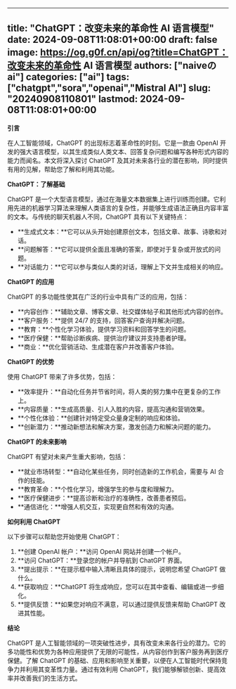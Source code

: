 
---
title: "ChatGPT：改变未来的革命性 AI 语言模型"
date: 2024-09-08T11:08:01+00:00
draft: false
image: https://og.g0f.cn/api/og?title=ChatGPT：改变未来的革命性 AI 语言模型
authors: ["naiveのai"]
categories: ["ai"]
tags: ["chatgpt","sora","openai","Mistral AI"]
slug: "20240908110801"
lastmod: 2024-09-08T11:08:01+00:00
---
**引言**

在人工智能领域，ChatGPT 的出现标志着革命性的时刻。它是一款由 OpenAI 开发的强大语言模型，以其生成类似人类文本、回答复杂问题和编写各种形式内容的能力而闻名。本文将深入探讨 ChatGPT 及其对未来各行业的潜在影响，同时提供有用的见解，帮助您了解和利用其功能。

**ChatGPT：了解基础**

ChatGPT 是一个大型语言模型，通过在海量文本数据集上进行训练而创建。它利用先进的机器学习算法来理解人类语言的复杂性，并能够生成语法正确且内容丰富的文本。与传统的聊天机器人不同，ChatGPT 具有以下关键特点：

- **生成式文本：**它可以从头开始创建原创文本，包括文章、故事、诗歌和对话。
- **问题解答：**它可以提供全面且准确的答案，即使对于复杂或开放式的问题。
- **对话能力：**它可以参与类似人类的对话，理解上下文并生成相关的响应。

**ChatGPT 的应用**

ChatGPT 的多功能性使其在广泛的行业中具有广泛的应用，包括：

- **内容创作：**辅助文章、博客文章、社交媒体帖子和其他形式内容的创作。
- **客户服务：**提供 24/7 的支持，回答客户查询并解决问题。
- **教育：**个性化学习体验，提供学习资料和回答学生的问题。
- **医疗保健：**帮助诊断疾病、提供治疗建议并支持患者护理。
- **商业：**优化营销活动、生成潜在客户并改善客户体验。

**ChatGPT 的优势**

使用 ChatGPT 带来了许多优势，包括：

- **效率提升：**自动化任务并节省时间，将人类的努力集中在更复杂的工作上。
- **内容质量：**生成高质量、引人入胜的内容，提高沟通和营销效果。
- **个性化体验：**创建针对特定受众量身定制的响应和体验。
- **创新潜力：**推动新想法和解决方案，激发创造力和解决问题的能力。

**ChatGPT 的未来影响**

ChatGPT 有望对未来产生重大影响，包括：

- **就业市场转型：**自动化某些任务，同时创造新的工作机会，需要与 AI 合作的技能。
- **教育革命：**个性化学习，增强学生的参与度和理解力。
- **医疗保健进步：**提高诊断和治疗的准确性，改善患者预后。
- **通信进化：**增强人机交互，实现更自然和有效的沟通。

**如何利用 ChatGPT**

以下步骤可以帮助您开始使用 ChatGPT：

1. **创建 OpenAI 帐户：**访问 OpenAI 网站并创建一个帐户。
2. **访问 ChatGPT：**登录您的帐户并导航到 ChatGPT 界面。
3. **提出提示：**在提示框中输入清晰且具体的提示，说明您希望 ChatGPT 做什么。
4. **获取响应：**ChatGPT 将生成响应，您可以在其中查看、编辑或进一步细化。
5. **提供反馈：**如果您对响应不满意，可以通过提供反馈来帮助 ChatGPT 改进其性能。

**结论**

ChatGPT 是人工智能领域的一项突破性进步，具有改变未来各行业的潜力。它的多功能性和优势为各种应用提供了无限的可能性，从内容创作到客户服务再到医疗保健。了解 ChatGPT 的基础、应用和影响至关重要，以便在人工智能时代保持竞争力并利用其变革性力量。通过有效利用 ChatGPT，我们能够解锁创新、提高效率并改善我们的生活方式。
